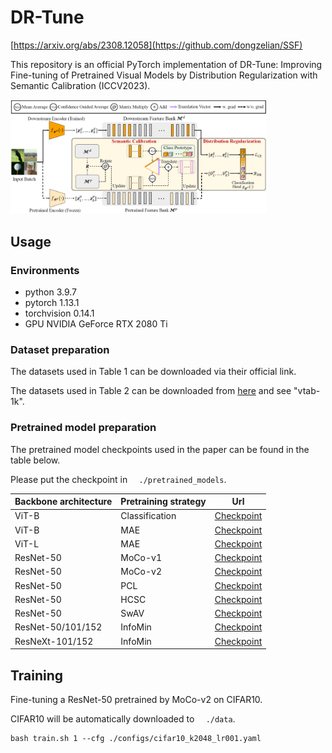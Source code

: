 # DR-Tune


[https://arxiv.org/abs/2308.12058](https://github.com/dongzelian/SSF)

This repository is an official PyTorch implementation of DR-Tune: Improving Fine-tuning of Pretrained Visual Models by Distribution Regularization with Semantic Calibration (ICCV2023).

<img src="./pipeline.png" alt="DR-Tune" style="zoom: 40%;" />


## Usage

### Environments

* python 3.9.7
* pytorch 1.13.1
* torchvision 0.14.1
* GPU NVIDIA GeForce RTX 2080 Ti

### Dataset preparation

The datasets used in Table 1 can be downloaded via their official link. 

The datasets used in Table 2 can be downloaded from [here](https://github.com/dongzelian/SSF) and see "vtab-1k". 


### Pretrained model preparation

The pretrained model checkpoints used in the paper can be found in the table below. 

Please put the checkpoint in ```  ./pretrained_models```.

| Backbone architecture | Pretraining strategy |                             Url                              |
| --------------------- | -------------------- | :----------------------------------------------------------: |
| ViT-B                 | Classification       | [Checkpoint](https://storage.googleapis.com/vit_models/imagenet21k/ViT-B_16.npz) |
| ViT-B                 | MAE                  | [Checkpoint](https://dl.fbaipublicfiles.com/mae/pretrain/mae_pretrain_vit_base.pth) |
| ViT-L                 | MAE                  | [Checkpoint](https://dl.fbaipublicfiles.com/mae/pretrain/mae_pretrain_vit_large.pth) |
| ResNet-50             | MoCo-v1              | [Checkpoint](https://dl.fbaipublicfiles.com/moco/moco_checkpoints/moco_v1_200ep/moco_v1_200ep_pretrain.pth.tar) |
| ResNet-50             | MoCo-v2              | [Checkpoint](https://dl.fbaipublicfiles.com/moco/moco_checkpoints/moco_v2_800ep/moco_v2_800ep_pretrain.pth.tar) |
| ResNet-50             | PCL                  | [Checkpoint](https://storage.googleapis.com/sfr-pcl-data-research/PCL_checkpoint/PCL_v2_epoch200.pth.tar) |
| ResNet-50             | HCSC                 | [Checkpoint](https://hcscpretrained.s3.us-east-2.amazonaws.com/hcsc_800eps.pth) |
| ResNet-50             | SwAV                 | [Checkpoint](https://dl.fbaipublicfiles.com/deepcluster/swav_800ep_pretrain.pth.tar) |
| ResNet-50/101/152     | InfoMin              | [Checkpoint](https://github.com/HobbitLong/PyContrast/blob/master/pycontrast/docs/MODEL_ZOO.md) |
| ResNeXt-101/152       | InfoMin              | [Checkpoint](https://github.com/HobbitLong/PyContrast/blob/master/pycontrast/docs/MODEL_ZOO.md) |



## Training

Fine-tuning a ResNet-50 pretrained by MoCo-v2 on CIFAR10. 

CIFAR10 will be automatically downloaded to ```  ./data```.

```
bash train.sh 1 --cfg ./configs/cifar10_k2048_lr001.yaml
```


